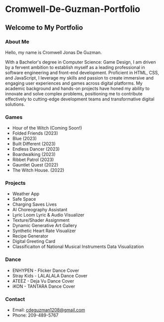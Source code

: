 # Cromwell-De-Guzman-Portfolio
## Welcome to My Portfolio
### About Me
Hello, my name is Cromwell Jonas De Guzman.

With a Bachelor's degree in Computer Science: Game Design, I am driven by a fervent ambition to establish myself as a leading professional in software engineering and front-end development. Proficient in HTML, CSS, and JavaScript, I leverage my skills and passion to create immersive and engaging user experiences and games across digital platforms. My academic background and hands-on projects have honed my ability to innovate and solve complex problems, positioning me to contribute effectively to cutting-edge development teams and transformative digital solutions.

### Games
- Hour of the Witch (Coming Soon!)
- Folded Friends (2023)
- Blue (2023)
- Built Different (2023)
- Endless Dancer (2023)
- Boardwalking (2023)
- Ribbet Patrol (2023)
- Gauntlet Quest (2022)
- The Witch House. (2022)

### Projects
- Weather App
- Safe Space
- Charging Saves Lives
- AI Choreography Assistant
- Lyric Loom Lyric & Audio Visualizer
- Texture/Shader Assignment
- Dynamic Generative Art Gallery
- Synthetic Heart Rate Visualizer
- Recipe Generator
- Digital Greeting Card
- Classificaiton of National Musical Instruments Data Visualization

### Dance
- ENHYPEN - Flicker Dance Cover
- Stray Kids - LALALALA Dance Cover
- ATEEZ - Deja Vu Dance Cover
- iKON - TANTARA Dance Cover

### Contact
- Email: cdeguzman1208@gmail.com
- Phone: 209-489-5767
